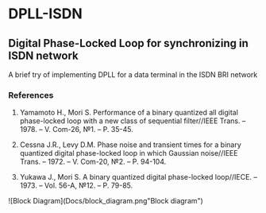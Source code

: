 ﻿# DPLL-ISDN

## Digital Phase-Locked Loop for synchronizing in ISDN network 

A brief try of implementing DPLL for a data terminal in the ISDN BRI network



### References
1. Yamamoto H., Mori S. Performance of a binary quantized all digital phase-locked loop with a new class of sequential filter//IEEE Trans. – 1978. – V. Com-26, №1. – P. 35-45.

2. Cessna J.R., Levy D.M. Phase noise and transient times for a binary quantized digital phase-locked loop in which Gaussian noise//IEEE Trans. – 1972. – V. Com-20, №2. – P. 94-104.

3. Yukawa J., Mori S. A binary quantized digital phase-locked loop//IECE. – 1973. – Vol. 56-A, №12. – P. 79-85.


![Block Diagram](Docs/block_diagram.png"Block diagram")
